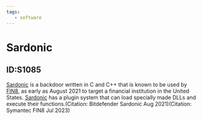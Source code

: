 ```yaml
---
tags:
   - software
---
```

# Sardonic
## ID:S1085
[Sardonic](software/S1085) is a backdoor written in C and C++ that is known to be used by [FIN8](groups/G0061), as early as August 2021 to target a financial institution in the United States. [Sardonic](software/S1085) has a plugin system that can load specially made DLLs and execute their functions.(Citation: Bitdefender Sardonic Aug 2021)(Citation: Symantec FIN8 Jul 2023)
